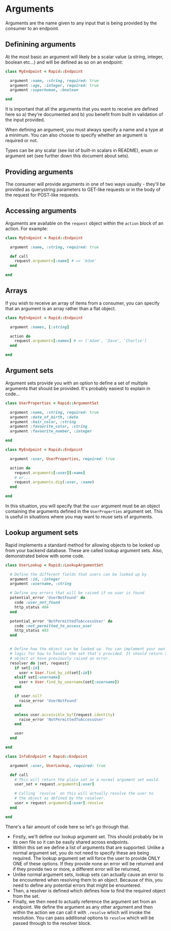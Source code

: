 # Arguments

Arguments are the name given to any input that is being provided by the consumer to an endpoint.

## Definining arguments

At the most basic an argument will likely be a scalar value (a string, integer, boolean etc...) and will be defined as so on an endpoint:

```ruby
class MyEndpoint < Rapid::Endpoint

  argument :name, :string, required: true
  argument :age, :integer, required: true
  argument :superhuman, :boolean

end
```

It is important that all the arguments that you want to receive are defined here so a) they're documented and b) you benefit from built in validation of the input provided.

When defining an argument, you must always specify a name and a type at a minimum. You can also choose to specify whether an argument is required or not.

Types can be any scalar (see list of built-in scalars in README), enum or argument set (see further down this document about sets).

## Providing arguments

The consumer will provide arguments in one of two ways usually - they'll be provided as querystring parameters to GET-like requests or in the body of the request for POST-like requests.

## Accessing arguments

Arguments are available on the `request` object within the `action` block of an action. For example:

```ruby
class MyEndpoint < Rapid::Endpoint

  argument :name, :string, required: true

  def call
    request.arguments[:name] # => 'Adam'
  end

end
```

## Arrays

If you wish to receive an array of items from a consumer, you can specify that an argument is an array rather than a flat object.

```ruby
class MyEndpoint < Rapid::Endpoint

  argument :names, [:string]

  action do
    request.arguments[:names] # => ['Adam', 'Dave', 'Charlie']
  end

end
```

## Argument sets

Argument sets provide you with an option to define a set of multiple arguments that should be provided. It's probably easiest to explain in code...

```ruby
class UserProperties < Rapid::ArgumentSet

  argument :name, :string, required: true
  argument :date_of_birth, :date
  argument :hair_color, :string
  argument :favourite_color, :string
  argument :favourite_number, :integer

end

class MyEndpoint < Rapid::Endpoint

  argument :user, UserProperties, required: true

  action do
    request.arguments[:user][:name]
    # or...
    request.arguments.dig(:user, :name)
  end

end
```

In this situation, you will specify that the `user` argument must be an object containing the arguments defined in the `UserProperties` argument set. This is useful in situations where you may want to reuse sets of arguments.

## Lookup argument sets

Rapid implements a standard method for allowing objects to be looked up from your backend database. These are called lookup argument sets. Also, demonstrated below with some code.

```ruby
class UserLookup < Rapid::LookupArgumentSet

  # Define the different fields that users can be looked up by
  argument :id, :integer
  argument :username, :string

  # Define any errors that will be raised if no user is found
  potential_error 'UserNotFound' do
    code :user_not_found
    http_status 404
  end

  potential_error 'NotPermittedToAccessUser' do
    code :not_permitted_to_access_user
    http_status 403
  end


  # Define how the object can be looked up. You can implement your own
  # logic for how to handle the set that's provided. It should return the
  # object or have previously raised an error.
  resolver do |set, request|
    if set[:id]
      user = User.find_by_id(set[:id])
    elsif set[:username]
      user = User.find_by_username(set[:username])
    end

    if user.nil?
      raise_error 'UserNotFound'
    end

    unless user.accessible_by?(request.identity)
      raise_error 'NotPermittedToAccessUser'
    end

    user
  end

end

class InfoEndpoint < Rapid::Endpoint

  argument :user, UserLookup, required: true

  def call
    # This will return the plain set as a normal argument set would.
    user_set = request.arguments[:user]

    # Calling `resolve` on this will actually resolve the user to
    # the object as defined by the resolver.
    user = request.arguments[:user].resolve
  end

end
```

There's a fair amount of code here so let's go through that.

- Firstly, we'll define our lookup argument set. This should probably be in its own file so it can be easily shared across endpoints.
- Within this set we define a list of arguments that are supported. Unlike a normal argument set, you do not need to specify these are being required. The lookup argument set will force the user to provide ONLY ONE of these options. If they provide none an error will be returned and if they provide two or more, a different error will be returned,
- Unlike normal argument sets, lookup sets can actually cause an error to be encountered when resolving them to an object. Because of this, you need to define any potential errors that might be enountered.
- Then, a resolver is defined which defines how to find the required object from the set.
- Finally, we then need to actually reference the argument set from an endpoint. We define the argument as any other argument and then within the action we can call it with `.resolve` which will invoke the resolution. You can pass additional options to `resolve` which will be passed through to the resolver block.
